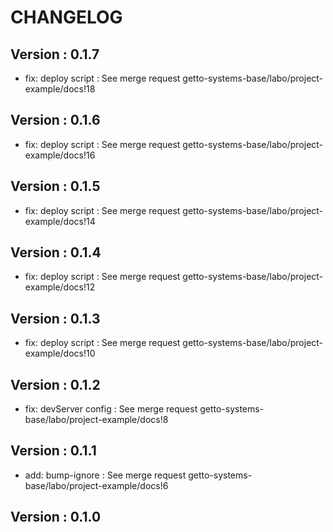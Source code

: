 # CHANGELOG

## Version : 0.1.7

- fix: deploy script : See merge request getto-systems-base/labo/project-example/docs!18



## Version : 0.1.6

- fix: deploy script : See merge request getto-systems-base/labo/project-example/docs!16


## Version : 0.1.5

- fix: deploy script : See merge request getto-systems-base/labo/project-example/docs!14


## Version : 0.1.4

- fix: deploy script : See merge request getto-systems-base/labo/project-example/docs!12


## Version : 0.1.3

- fix: deploy script : See merge request getto-systems-base/labo/project-example/docs!10


## Version : 0.1.2

- fix: devServer config : See merge request getto-systems-base/labo/project-example/docs!8


## Version : 0.1.1

- add: bump-ignore : See merge request getto-systems-base/labo/project-example/docs!6


## Version : 0.1.0


